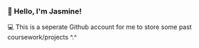 ### 🍒 Hello, I'm Jasmine!

💻 This is a seperate Github account for me to store some past coursework/projects ^.^
